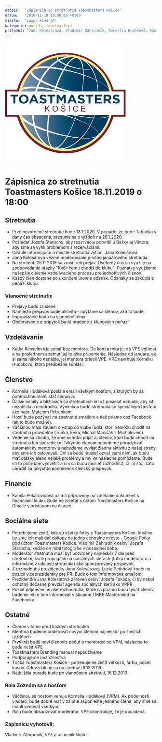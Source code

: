 ```yaml
---
nadpis:  'Zápisnica zo stretnutia Toastmasters Košice'
dátum:   '2019-11-18 18:00:00 +0100'
miesto:  'Luxor Piváreň'
kategórie: porada, toastmasters
prítomní: 'Jana Kolesárová, Vladimír Záhradník, Kornélia Hudáková, Kamila Pekárovičová'
---
```


![alt text][logo]
# Zápisnica zo stretnutia Toastmasters Košice 18.11.2019 o 18:00

## Stretnutia
- Prvé novoročné stretnutie bude 13.1.2020. V prípade, že bude Tabačka v daný čas obsadená, presunie sa o týždeň na 20.1.2020.
- Požiadať Jozefa Starúcha, aby rezerváciu potvrdil u Bašky aj Viktora, aby sme sa vyhli problémom s rezerváciami.
- Cedule informujúce o mieste stretnutia vytlačí Jana Kolesárová.
- Jana Kolesárová vezme moderovanie prvého januárového stretnutia.
- Na stretnutí 25.11.2019 sa zruší tretí prejav. Ušetrený čas sa využije na zodpovedanie otázky "Kvôli čomu chodíš do klubu". Poznatky využijeme na lepšie cielenie vzdelávacieho procesu pre jednotlivých členov.
- Každý člen dostane po ukončení úrovne odznak. Odznaky sa zakúpia z peňazí klubu.

### Vianočné stretnutie
- Prejavy budú zrušené
- Namiesto prejavov bude aktivita - opýtame sa členov, aká to bude
- Improvizácie budú na vianočné témy
- Občerstvenie a prípytok budú hradené z klubových peňazí

## Vzdelávanie
- Katka Kesselová je zatiaľ bez mentora. Do konca roka jej dá VPE voľnosť a na poslednom stretnutí jej to ešte pripomenie. Následne od januára, ak si sama nikoho nenájde, jej mentora pridelí VPE. VPE navrhuje Kornéliu Hudákovú, ktorá predbežne súhlasí.

## Členstvo
- Kornélia Hudáková poslala email všetkým hosťom, z ktorých by sa potenciálne mohli stať členovia.
- Ďalšie emaily o blížiacich sa stretnutiach im už posielať nebude, aby ich nezahltila a neodradila. Výnimkou budú stretnutia so špeciálnym hosťom ako napr. Matejom Petrenkom.
- Hostí bude pozývať na stretnutie emailom a tiež priamo cez Facebook (ak to bude možné).
- Väčšinou majú záujem o vstup do klubu ľudia, ktorí nemôžu chodiť na stretnutia pravidelne (Tonka, Evka, Michal Mačišák z Michaloviec).
- Vedenie sa zhodlo, že sme ochotní prijať aj členov, ktorí budú chodiť na stretnutia len sporadicky. Takýmto členom nebudeme priradzovať automaticky mentorov a nebudeme vyvíjať žiadnu aktivitu z našej strany, aby sme ich oslovovali. Oni sa budú musieť ozvať sami nám, ak budú mať otázky alebo nejaké problémy a my im následne pomôžeme. Bude im to potrebné vysvetliť a oni sa budú musieť rozhodnúť, či im stojí zato uhradiť za takýchto podmienok členský príspevok.

## Financie
- Kamila Pekárovičová už má pripravený na zdieľanie dokument s financiami klubu. Bude ho zdieľať s účtom Toastmasters Košice na Gmaile s prístupom na čítanie.

## Sociálne siete
- Potrebujeme zistiť, kde sú všetky fotky z Toastmasters Košice. Ideálne by sme ich mali dať dokopy na jedno centrálne miesto - Google Fotky pod účtom Toastmasters Košice. Vladimír Záhradník osloví Jozefa Starúcha, keďže on robil fotografie v poslednej dobe.
- Moderátor stretnutia musí byť potvrdený najneskôr 7 dní pred stretnutím, kvôli propagácii na sociálnych sieťach (fotka moderátora a informácie v udalosti stretnutia) ako sponzorovaný príspevok.
- Z rozhodnutia prezidentky Jany Kolesárovej, Lucia Pethöová končí na pozícii viceprezidentky pre PR. Bude o tom informovaná emailom.
- Prezidentka Jana Kolesárová zároveň osloví Jozefa Takáča, či by nebol ochotný dočasne prevziať agendu sociálnych sietí ako VPPR.
- Pokiaľ príjmeme nejaké rozhodnutia, ktoré sa priamo budú týkať členov, budeme ich o tom informovať v skupine TMKE Mastermind na Facebooku.

## Ostatné
- Členov vítame pred každým stretnutím
- Mentora budeme prideľovať novým členom najneskôr po šiestich týždňoch
- Prvýkrát budú noví členovia počuť o mentorovi od VPM, následne to bude riešiť VPE
- Toastmasters Branding manual nepoužívame
- Podporujeme rast členstva
- Tričká Toastmasters Košice - potrebujeme zistiť veľkosti, farbu, počet kusov. Odovzdali by sa na stretnutí 9.12.2019.
- Najbližšia porada bude po vianočnom stretnutí, 16.12.2019.

### Rola Zoznám sa s hosťom
- Väčšinou sa hosťom venuje Kornélia Hudáková (VPM). Ak príde hostí viacero, bude dobré mať v zálohe aspoň ešte jedného člena, aby sme sa mohli venovať všetkým.
- Rolu bude obsadzovať moderátor, VPE skontroluje, že je obsadená.

### Zápisnicu vyhotovil:
Vladimír Záhradník,
VPE a tajomník klubu

[logo]: https://github.com/toastmasters-kosice/graficke-podklady/raw/master/Log%C3%A1/%C5%A0tandardn%C3%A9%20zmen%C5%A1en%C3%A9%20logo%20TMKE.png "Logo Toastmasters Košice"
